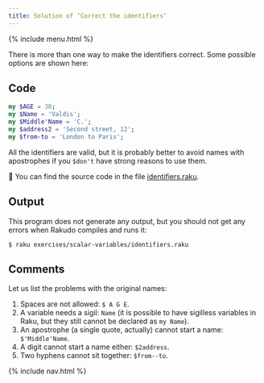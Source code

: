 ```yaml
---
title: Solution of ’Correct the identifiers‘
---
```


{% include menu.html %}

There is more than one way to make the identifiers correct. Some possible options are shown here:

## Code

```raku
my $AGE = 30;
my $Name = 'Valdis';
my $Middle'Name = 'C.';
my $address2 = 'Second street, 12';
my $from-to = 'London to Paris';
```

All the identifiers are valid, but it is probably better to avoid names with apostrophes if you `$don't` have strong reasons to use them.

🦋 You can find the source code in the file [identifiers.raku](https://github.com/ash/raku-course/blob/master/exercises/scalar-variables/identifiers.raku).

## Output

This program does not generate any output, but you should not get any errors when Rakudo compiles and runs it:

```console
$ raku exercises/scalar-variables/identifiers.raku
```

## Comments

Let us list the problems with the original names:

1. Spaces are not allowed: `$ A G E`.
1. A variable needs a sigil: `Name` (it is possible to have sigilless variables in Raku, but they still cannot be declared as `my Name`).
1. An apostrophe (a single quote, actually) cannot start a name: `$'Middle'Name`.
1. A digit cannot start a name either: `$2address`.
1. Two hyphens cannot sit together: `$from--to`.

{% include nav.html %}
